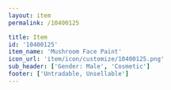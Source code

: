 ```yaml
---
layout: item
permalink: /10400125

title: Item
id: '10400125'
item_name: 'Mushroom Face Paint'
icon_url: 'item/icon/customize/10400125.png'
sub_header: ['Gender: Male', 'Cosmetic']
footer: ['Untradable, Unsellable']
---
```

